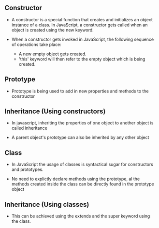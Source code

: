 ## Constructor

- A constructor is a special function that creates and initializes an object instance of a class. In JavaScript, a constructor gets called when an object is created using the new keyword.

- When a constructor gets invoked in JavaScript, the following sequence of operations take place:

  - A new empty object gets created.
  - 'this' keyword will then refer to the empty object which is being created.

## Prototype

- Prototype is being used to add in new properties and methods to the constructor

## Inheritance (Using constructors)

- In javascript, inheriting the properties of one object to another object is called inheritance

- A parent object's prototype can also be inherited by any other object

## Class

- In JavaScript the usage of classes is syntactical sugar for constructors and prototypes.

- No need to explictly declare methods using the prototype, al the methods created inside the class can be directly found in the prototype object

## Inheritance (Using classes)

- This can be achieved using the extends and the super keyword using the class.
